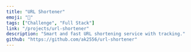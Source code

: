 ```yaml
---
title: "URL Shortener"
emoji: "🔗"
tags: ["Challenge", "Full Stack"]
link: "/projects/url-shortener"
description: "Smart and fast URL shortening service with tracking."
github: "https://github.com/ak2556/url-shortener"
---
```

